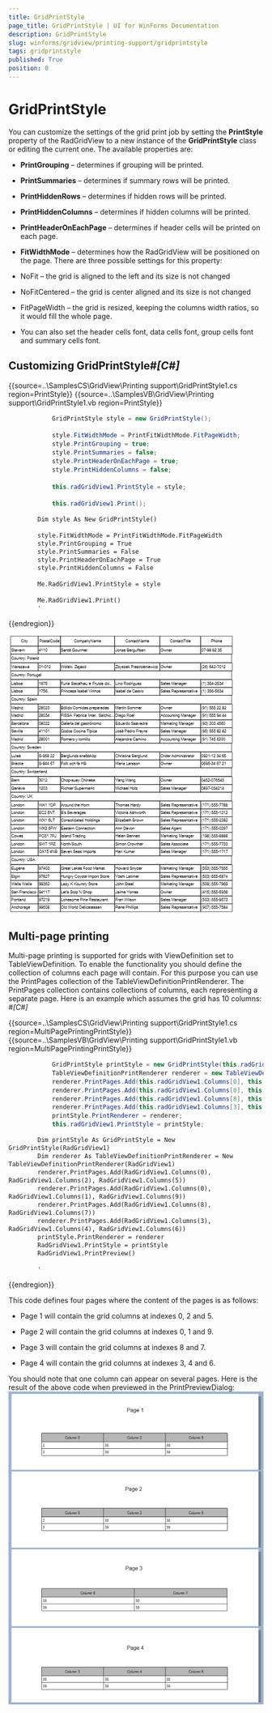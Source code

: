 ```yaml
---
title: GridPrintStyle
page_title: GridPrintStyle | UI for WinForms Documentation
description: GridPrintStyle
slug: winforms/gridview/printing-support/gridprintstyle
tags: gridprintstyle
published: True
position: 0
---
```


# GridPrintStyle



You can customize the settings of the grid print job by setting the __PrintStyle__
        property of the RadGridView to a new instance of the __GridPrintStyle__ class
        or editing the current one. The available properties are:
      

* __PrintGrouping__ – determines if grouping will be printed.
          

* __PrintSummaries__ – determines if summary rows will be printed.
          

* __PrintHiddenRows__ – determines if hidden rows will be printed.
          

* __PrintHiddenColumns__ – determines if hidden columns will be printed.
          

* __PrintHeaderOnEachPage__ – determines if header cells will be printed on each page.
          

* __FitWidthMode__ – determines how the RadGridView will be positioned
            on the page. There are three possible settings for this property:
          

* NoFit – the grid is aligned to the left and its size is not changed

* NoFitCentered – the grid is center aligned and its size is not changed

* FitPageWidth – the grid is resized, keeping the columns width ratios, so it would fill the whole page.

* You can also set the header cells font, data cells font, group cells font and summary cells font.

## Customizing GridPrintStyle#_[C#]_

	



{{source=..\SamplesCS\GridView\Printing support\GridPrintStyle1.cs region=PrintStyle}} 
{{source=..\SamplesVB\GridView\Printing support\GridPrintStyle1.vb region=PrintStyle}} 

````C#
            GridPrintStyle style = new GridPrintStyle();

            style.FitWidthMode = PrintFitWidthMode.FitPageWidth;
            style.PrintGrouping = true;
            style.PrintSummaries = false;
            style.PrintHeaderOnEachPage = true;
            style.PrintHiddenColumns = false;

            this.radGridView1.PrintStyle = style;

            this.radGridView1.Print();
````
````VB.NET
        Dim style As New GridPrintStyle()

        style.FitWidthMode = PrintFitWidthMode.FitPageWidth
        style.PrintGrouping = True
        style.PrintSummaries = False
        style.PrintHeaderOnEachPage = True
        style.PrintHiddenColumns = False

        Me.RadGridView1.PrintStyle = style

        Me.RadGridView1.Print()
        '
````

{{endregion}} 


![gridview-printing-support-gridprintstyle](images/gridview-printing-support-gridprintstyle.png)

## Multi-page printing

Multi-page printing is supported for grids with ViewDefinition set to TableViewDefinition. To enable the functionality you should define the collection of columns each page will contain. For this purpose you can use the PrintPages collection of the TableViewDefinitionPrintRenderer. The PrintPages collection contains collections of columns, each representing a separate page. Here is an example which assumes the grid has 10 columns:
        #_[C#]_

	



{{source=..\SamplesCS\GridView\Printing support\GridPrintStyle1.cs region=MultiPagePrintingPrintStyle}} 
{{source=..\SamplesVB\GridView\Printing support\GridPrintStyle1.vb region=MultiPagePrintingPrintStyle}} 

````C#
            GridPrintStyle printStyle = new GridPrintStyle(this.radGridView1);
            TableViewDefinitionPrintRenderer renderer = new TableViewDefinitionPrintRenderer(this.radGridView1);
            renderer.PrintPages.Add(this.radGridView1.Columns[0], this.radGridView1.Columns[2], this.radGridView1.Columns[5]);
            renderer.PrintPages.Add(this.radGridView1.Columns[0], this.radGridView1.Columns[1], this.radGridView1.Columns[9]);
            renderer.PrintPages.Add(this.radGridView1.Columns[8], this.radGridView1.Columns[7]);
            renderer.PrintPages.Add(this.radGridView1.Columns[3], this.radGridView1.Columns[4], this.radGridView1.Columns[6]);
            printStyle.PrintRenderer = renderer;
            this.radGridView1.PrintStyle = printStyle;
````
````VB.NET
        Dim printStyle As GridPrintStyle = New GridPrintStyle(RadGridView1)
        Dim renderer As TableViewDefinitionPrintRenderer = New TableViewDefinitionPrintRenderer(RadGridView1)
        renderer.PrintPages.Add(RadGridView1.Columns(0), RadGridView1.Columns(2), RadGridView1.Columns(5))
        renderer.PrintPages.Add(RadGridView1.Columns(0), RadGridView1.Columns(1), RadGridView1.Columns(9))
        renderer.PrintPages.Add(RadGridView1.Columns(8), RadGridView1.Columns(7))
        renderer.PrintPages.Add(RadGridView1.Columns(3), RadGridView1.Columns(4), RadGridView1.Columns(6))
        printStyle.PrintRenderer = renderer
        RadGridView1.PrintStyle = printStyle
        RadGridView1.PrintPreview()

        '
````

{{endregion}} 




This code defines four pages where the content of the pages is as follows:

* Page 1 will contain the grid columns at indexes 0, 2 and 5.
            

* Page 2 will contain the grid columns at indexes 0, 1 and 9.
            

* Page 3 will contain the grid columns at indexes 8 and 7.
            

* Page 4 will contain the grid columns at indexes 3, 4 and 6.
            

You should note that one column can appear on several pages. Here is the result of the above code when previewed in the PrintPreviewDialog:
        ![gridview-printing-support-gridprintstyle 002](images/gridview-printing-support-gridprintstyle002.png)
